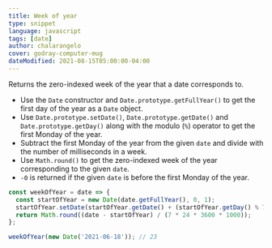 ```yaml
---
title: Week of year
type: snippet
language: javascript
tags: [date]
author: chalarangelo
cover: godray-computer-mug
dateModified: 2021-08-15T05:00:00-04:00
---
```


Returns the zero-indexed week of the year that a date corresponds to.

- Use the `Date` constructor and `Date.prototype.getFullYear()` to get the first day of the year as a `Date` object.
- Use `Date.prototype.setDate()`, `Date.prototype.getDate()` and `Date.prototype.getDay()` along with the modulo (`%`) operator to get the first Monday of the year.
- Subtract the first Monday of the year from the given `date` and divide with the number of milliseconds in a week.
- Use `Math.round()` to get the zero-indexed week of the year corresponding to the given `date`.
- `-0` is returned if the given `date` is before the first Monday of the year.

```js
const weekOfYear = date => {
  const startOfYear = new Date(date.getFullYear(), 0, 1);
  startOfYear.setDate(startOfYear.getDate() + (startOfYear.getDay() % 7));
  return Math.round((date - startOfYear) / (7 * 24 * 3600 * 1000));
};
```

```js
weekOfYear(new Date('2021-06-18')); // 23
```
